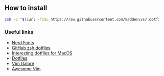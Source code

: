## How to install ##
```zsh
zsh -c "$(curl -fsSL https://raw.githubusercontent.com/maddenvvs/.dotfiles/main/install)"
```

### Useful links
- [Nerd Fonts](https://github.com/ryanoasis/nerd-fonts)
- [GitHub zsh dotfiles](https://github.com/search?o=desc&q=zsh+dotfiles&s=stars&type=Repositories)
- [Interesting dotfiles for MacOS](https://github.com/nicknisi/dotfiles)
- [Dotfiles](https://dotfiles.github.io/)
- [Vim Galore](https://github.com/mhinz/vim-galore)
- [Awesome Vim](https://github.com/akrawchyk/awesome-vim)

